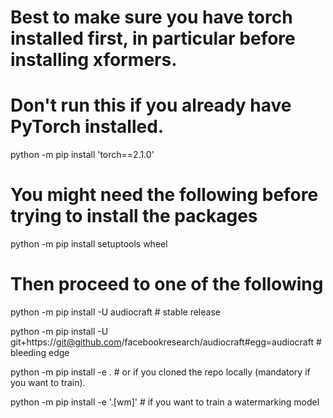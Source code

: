 # Best to make sure you have torch installed first, in particular before installing xformers.
# Don't run this if you already have PyTorch installed.
python -m pip install 'torch==2.1.0'
# You might need the following before trying to install the packages
python -m pip install setuptools wheel
# Then proceed to one of the following
python -m pip install -U audiocraft  # stable release

python -m pip install -U git+https://git@github.com/facebookresearch/audiocraft#egg=audiocraft  # bleeding edge

python -m pip install -e .  # or if you cloned the repo locally (mandatory if you want to train).

python -m pip install -e '.[wm]'  # if you want to train a watermarking model